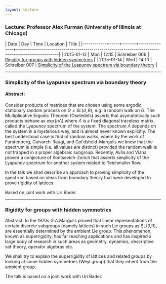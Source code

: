 ```yaml
---
layout: lecture
---
```

### Lecture: Professor Alex Furman (University of Illinois at Chicago)

|       Date | Day |  Time | Location      | Title                                                                                             |
|------------+-----+-------+---------------+---------------------------------------------------------------------------------------------------|
| 2015-01-12 | Mon | 12:15 | Schreiber 006 | [Rigidity for groups with hidden symmetries](#Furman1)                                            |
| 2015-01-14 | Wed | 14:10 | Schreiber 007 | [Simplicity of the Lyapunov spectrum via boundary theory](#Furman2)                               |

<!--+++-->
---

### <a id="Furman2"></a>  Simplicity of the Lyapunov spectrum via boundary theory ###

#### Abstract: ####
Consider products of matrices that are chosen using some ergodic
stationary random process on $G=SL(d,R)$, e.g. a random walk on $G$.
The Multiplicative Ergodic Theorem (Oseledets) asserts that
asymptotically such products behave as $\exp(n\Lambda)$ where $\Lambda$
is a fixed diagonal traceless matrix, called the Lyapunov spectrum of
the system.
The spectrum $\Lambda$ depends on the system in a mysterious way, and
is almost never known explicitly.
The best understood case is that of random walks, where by the work of
Furstenberg, Guivarch-Raugi, and Gol'dsheid-Margulis we know that the
spectrum is simple (i.e. all values are distinct) provided the random
walk is not trapped in a proper algebraic subgroup.
Recently, Avila and Viana proved a conjecture of Kontsevich-Zorich
that asserts simplicity of the Lyapunov spectrum for another system
related to Teichmuller flow.

In the talk we shall describe an approach to proving simplicity of the
spectrum based on ideas from boundary theory that were developed to
prove rigidity of lattices.

Based on joint work with Uri Bader.

---

### <a id="Furman1"></a> Rigidity for groups with hidden symmetries ###

Abstract:
In the 1970s G.A.Margulis proved that linear representations of
certain discrete subgroups (namely lattices) in such Lie groups as
SL(3,R), are essentially determined by the ambient Lie group.
This phenomenon, known as superrigidity, has far reaching applications
and has inspired a large body of research in such areas as geometry,
dynamics, descriptive set theory, operator algebras etc.

We shall try to explain the superrigidity of lattices and related
groups by looking at some hidden symmetries (Weyl group) that they
inherit from the ambient group.

The talk is based on a joint work with Uri Bader.
